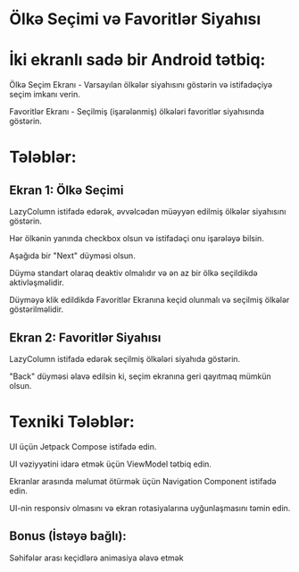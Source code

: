 # Ölkə Seçimi və Favoritlər Siyahısı

# İki ekranlı sadə bir Android tətbiq:

Ölkə Seçim Ekranı - Varsayılan ölkələr siyahısını göstərin və istifadəçiyə seçim imkanı verin.

Favoritlər Ekranı - Seçilmiş (işarələnmiş) ölkələri favoritlər siyahısında göstərin.

# Tələblər:

## Ekran 1: Ölkə Seçimi

LazyColumn istifadə edərək, əvvəlcədən müəyyən edilmiş ölkələr siyahısını göstərin.

Hər ölkənin yanında checkbox olsun və istifadəçi onu işarələyə bilsin.

Aşağıda bir "Next" düyməsi olsun.

Düymə standart olaraq deaktiv olmalıdır və ən az bir ölkə seçildikdə aktivləşməlidir.

Düyməyə klik edildikdə Favoritlər Ekranına keçid olunmalı və seçilmiş ölkələr göstərilməlidir.

## Ekran 2: Favoritlər Siyahısı

LazyColumn istifadə edərək seçilmiş ölkələri siyahıda göstərin.

"Back" düyməsi əlavə edilsin ki, seçim ekranına geri qayıtmaq mümkün olsun.

# Texniki Tələblər:

UI üçün Jetpack Compose istifadə edin.

UI vəziyyətini idarə etmək üçün ViewModel tətbiq edin.

Ekranlar arasında məlumat ötürmək üçün Navigation Component istifadə edin.

UI-nin responsiv olmasını və ekran rotasiyalarına uyğunlaşmasını təmin edin.

## Bonus (İstəyə bağlı):

Səhifələr arası keçidlərə animasiya əlavə etmək
